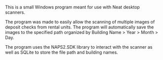 This is a small Windows program meant for use with Neat desktop scanners. 

The program was made to easily allow the scanning of multiple images of deposit checks from rental units. The program will automatically save the images to the specified path organized by Building Name > Year > Month > Day. 
 
The program uses the NAPS2.SDK library to interact with the scanner as well as SQLite to store the file path and building names.
